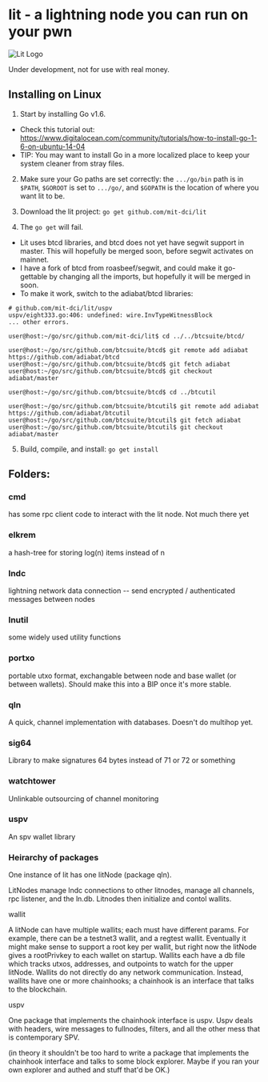 # lit - a lightning node you can run on your pwn
![Lit Logo](litlogo145.png)

Under development, not for use with real money.

## Installing on Linux 

1. Start by installing Go v1.6. 
 * Check this tutorial out: <https://www.digitalocean.com/community/tutorials/how-to-install-go-1-6-on-ubuntu-14-04>
  * TIP: You may want to install Go in a more localized place to keep your system cleaner from stray files.

2. Make sure your Go paths are set correctly: the `.../go/bin` path is in `$PATH`, `$GOROOT` is set to `.../go/`, and `$GOPATH` is the location of where you want lit to be. 

3. Download the lit project: `go get github.com/mit-dci/lit`

4. The `go get` will fail. 
  * Lit uses btcd libraries, and btcd does not yet have segwit support in master.  This will hopefully be merged soon, before segwit activates on mainnet.
  * I have a fork of btcd from roasbeef/segwit, and could make it go-gettable by changing all the imports, but hopefully it will be merged in soon.
  * To make it work, switch to the adiabat/btcd libraries:  
```
# github.com/mit-dci/lit/uspv
uspv/eight333.go:406: undefined: wire.InvTypeWitnessBlock
... other errors.

user@host:~/go/src/github.com/mit-dci/lit$ cd ../../btcsuite/btcd/

user@host:~/go/src/github.com/btcsuite/btcd$ git remote add adiabat https://github.com/adiabat/btcd
user@host:~/go/src/github.com/btcsuite/btcd$ git fetch adiabat
user@host:~/go/src/github.com/btcsuite/btcd$ git checkout adiabat/master

user@host:~/go/src/github.com/btcsuite/btcd$ cd ../btcutil

user@host:~/go/src/github.com/btcsuite/btcutil$ git remote add adiabat https://github.com/adiabat/btcutil
user@host:~/go/src/github.com/btcsuite/btcutil$ git fetch adiabat
user@host:~/go/src/github.com/btcsuite/btcutil$ git checkout adiabat/master
```

5. Build, compile, and install: `go get install`

## Folders:

### cmd
has some rpc client code to interact with the lit node.  Not much there yet

### elkrem
a hash-tree for storing log(n) items instead of n

### lndc
lightning network data connection -- send encrypted / authenticated messages between nodes

### lnutil
some widely used utility functions

### portxo
portable utxo format, exchangable between node and base wallet (or between wallets).  Should make this into a BIP once it's more stable.

### qln
A quick, channel implementation with databases.  Doesn't do multihop yet.

### sig64
Library to make signatures 64 bytes instead of 71 or 72 or something

### watchtower
Unlinkable outsourcing of channel monitoring

### uspv
An spv wallet library


### Heirarchy of packages

One instance of lit has one litNode (package qln).

LitNodes manage lndc connections to other litnodes, manage all channels, rpc listener, and the ln.db.  Litnodes then initialize and contol wallits.

wallit

A litNode can have multiple wallits; each must have different params.  For example, there can be a testnet3 wallit, and a regtest wallit.  Eventually it might make sense to support a root key per wallit, but right now the litNode gives a rootPrivkey to each wallet on startup.  Wallits each have a db file which tracks utxos, addresses, and outpoints to watch for the upper litNode.  Wallits do not directly do any network communication.  Instead, wallits have one or more chainhooks; a chainhook is an interface that talks to the blockchain.

uspv

One package that implements the chainhook interface is uspv.  Uspv deals with headers, wire messages to fullnodes, filters, and all the other mess that is contemporary SPV.

(in theory it shouldn't be too hard to write a package that implements the chainhook interface and talks to some block explorer.  Maybe if you ran your own explorer and authed and stuff that'd be OK.)